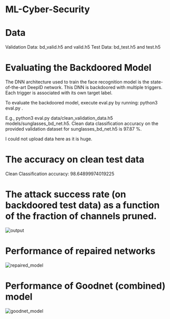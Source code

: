 # ML-Cyber-Security

# Data

Validation Data: bd_valid.h5 and valid.h5
Test Data: bd_test.h5 and test.h5

# Evaluating the Backdoored Model

The DNN architecture used to train the face recognition model is the state-of-the-art DeepID network. This DNN is backdoored with multiple triggers. Each trigger is associated with its own target label.

To evaluate the backdoored model, execute eval.py by running:
python3 eval.py <clean validation data directory> <model directory>.

E.g., python3 eval.py data/clean_validation_data.h5  models/sunglasses_bd_net.h5. Clean data classification accuracy on the provided validation dataset for sunglasses_bd_net.h5 is 97.87 %.

I could not upload data here as it is huge.

# The accuracy on clean test data 

Clean Classification accuracy: 98.64899974019225

# The attack success rate (on backdoored test data) as a function of the fraction of channels pruned.

![output](https://github.com/akanksha6/ML-Cyber-Security/assets/26012142/5a995881-40bd-4b52-916a-c3fb8cf6bb12)

# Performance of repaired networks

![repaired_model](https://github.com/akanksha6/ML-Cyber-Security/assets/26012142/e909cbd8-16d3-41e1-aeed-7e7e828fee5b)

# Performance of Goodnet (combined) model

![goodnet_model](https://github.com/akanksha6/ML-Cyber-Security/assets/26012142/957fcf3c-a1ac-47a2-a3ff-1ad076435ae5)


